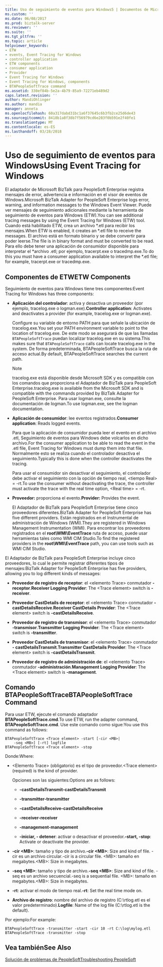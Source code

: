 ```yaml
---
title: Uso de seguimiento de eventos para Windows5 | Documentos de Microsoft
ms.custom: ''
ms.date: 06/08/2017
ms.prod: biztalk-server
ms.reviewer: ''
ms.suite: ''
ms.tgt_pltfrm: ''
ms.topic: article
helpviewer_keywords:
- ETW
- events, Event Tracing for Windows
- controller application
- ETW components
- consumer application
- Provider
- Event Tracing for Windows
- Event Tracing for Windows, components
- BTAPeopleSoftTrace command
ms.assetid: 330ef84b-5e2a-4b79-85a9-72271eb489d2
caps.latest.revision: ''
author: MandiOhlinger
ms.author: mandia
manager: anneta
ms.openlocfilehash: 60a317dabd31bc1a6f37645c6b3fb2ce25d6de43
ms.sourcegitcommit: 8418b1a8f38b7f56979cd6e203f0b591e2f40fe1
ms.translationtype: MT
ms.contentlocale: es-ES
ms.lasthandoff: 03/28/2018
---
```

# <a name="using-event-tracing-for-windows"></a><span data-ttu-id="8d1ab-102">Uso de seguimiento de eventos para Windows</span><span class="sxs-lookup"><span data-stu-id="8d1ab-102">Using Event Tracing for Windows</span></span>
<span data-ttu-id="8d1ab-103">El adaptador de Microsoft BizTalk para PeopleSoft Enterprise registra mensajes de error, advertencia e información en el visor de eventos de Windows.</span><span class="sxs-lookup"><span data-stu-id="8d1ab-103">Microsoft BizTalk Adapter for PeopleSoft Enterprise logs error, warning, and information messages to the Windows Event Viewer.</span></span> <span data-ttu-id="8d1ab-104">Puede ver mensajes de seguimiento adicionales mediante la herramienta de seguimiento de eventos para Windows (ETW).</span><span class="sxs-lookup"><span data-stu-id="8d1ab-104">You can see additional tracing messages by using the Event Tracing for Windows (ETW) tool.</span></span> <span data-ttu-id="8d1ab-105">Cuando está habilitado ETW, crea un archivo \*.etl para recibir los mensajes.</span><span class="sxs-lookup"><span data-stu-id="8d1ab-105">When ETW is enabled, it creates an \*.etl file to receive the messages.</span></span> <span data-ttu-id="8d1ab-106">El archivo está en formato binario y se debe convertir para poder leerse.</span><span class="sxs-lookup"><span data-stu-id="8d1ab-106">The file is in binary format and must be converted to be read.</span></span> <span data-ttu-id="8d1ab-107">Para ello debe tener una aplicación de consumidor disponible para interpretar el \*archivo .etl; por ejemplo, tracerpt.exe o tracedmp.exe.</span><span class="sxs-lookup"><span data-stu-id="8d1ab-107">To do this you must have a consumer application available to interpret the \*.etl file; for example, tracerpt.exe or tracedmp.exe.</span></span>  
  
## <a name="etw-components"></a><span data-ttu-id="8d1ab-108">Componentes de ETW</span><span class="sxs-lookup"><span data-stu-id="8d1ab-108">ETW Components</span></span>  
 <span data-ttu-id="8d1ab-109">Seguimiento de eventos para Windows tiene tres componentes:</span><span class="sxs-lookup"><span data-stu-id="8d1ab-109">Event Tracing for Windows has three components:</span></span>  
  
-   <span data-ttu-id="8d1ab-110">**Aplicación del controlador**: activa y desactiva un proveedor (por ejemplo, tracelog.exe o logman.exe).</span><span class="sxs-lookup"><span data-stu-id="8d1ab-110">**Controller application**: Activates and deactivates a provider (for example, tracelog.exe or logman.exe).</span></span>  
  
     <span data-ttu-id="8d1ab-111">Configure su variable de entorno PATH para que señale la ubicación de tracelog.exe.</span><span class="sxs-lookup"><span data-stu-id="8d1ab-111">You set your PATH environment variable to point to the location of tracelog.exe.</span></span> <span data-ttu-id="8d1ab-112">De este modo se asegurará de que las llamadas `BTAPeopleSoftTrace` puedan localizar tracelog.exe en su sistema.</span><span class="sxs-lookup"><span data-stu-id="8d1ab-112">This makes sure that `BTAPeopleSoftTrace` calls can locate tracelog.exe in the system.</span></span> <span data-ttu-id="8d1ab-113">De forma predeterminada, BTAPeopleSoftTrace busca la ruta de acceso actual.</span><span class="sxs-lookup"><span data-stu-id="8d1ab-113">By default, BTAPeopleSoftTrace searches the current path.</span></span>  
  
    > [!NOTE]
    >  <span data-ttu-id="8d1ab-114">tracelog.exe está disponible desde Microsoft SDK y es compatible con los comandos que proporciona el Adaptador de BizTalk para PeopleSoft Enterprise.</span><span class="sxs-lookup"><span data-stu-id="8d1ab-114">tracelog.exe is available from the Microsoft SDK and is compatible with the commands provided by BizTalk Adapter for PeopleSoft Enterprise.</span></span> <span data-ttu-id="8d1ab-115">Para usar logman.exe, consulte la documentación de logman.</span><span class="sxs-lookup"><span data-stu-id="8d1ab-115">To use logman.exe, see the logman documentation.</span></span>  
  
-   <span data-ttu-id="8d1ab-116">**Aplicación de consumidor**: lee eventos registrados.</span><span class="sxs-lookup"><span data-stu-id="8d1ab-116">**Consumer application**: Reads logged events.</span></span>  
  
     <span data-ttu-id="8d1ab-117">Para que la aplicación de consumidor pueda leer el evento en el archivo .etl, Seguimiento de eventos para Windows debe volcarlos en dicho archivo.</span><span class="sxs-lookup"><span data-stu-id="8d1ab-117">For the consumer application to be able to read the event in the .etl file, Event Tracing for Windows must dump them into that file.</span></span> <span data-ttu-id="8d1ab-118">Normalmente esto se realiza cuando el controlador desactiva el seguimiento.</span><span class="sxs-lookup"><span data-stu-id="8d1ab-118">Typically this is done when the controller deactivates the tracing.</span></span>  
  
     <span data-ttu-id="8d1ab-119">Para usar el consumidor sin desactivar el seguimiento, el controlador debe activar el seguimiento con la opción de tiempo real, \<tiempo Real\> = -rt.</span><span class="sxs-lookup"><span data-stu-id="8d1ab-119">To use the consumer without deactivating the trace, the controller must activate the trace with the real time option, \<Real time\> = -rt.</span></span>  
  
-   <span data-ttu-id="8d1ab-120">**Proveedor:** proporciona el evento.</span><span class="sxs-lookup"><span data-stu-id="8d1ab-120">**Provider:** Provides the event.</span></span>  
  
     <span data-ttu-id="8d1ab-121">El Adaptador de BizTalk para PeopleSoft Enterprise tiene cinco proveedores diferentes.</span><span class="sxs-lookup"><span data-stu-id="8d1ab-121">BizTalk Adapter for PeopleSoft Enterprise has five different providers.</span></span> <span data-ttu-id="8d1ab-122">Están registrados en el Instrumental de administración de Windows (WMI).</span><span class="sxs-lookup"><span data-stu-id="8d1ab-122">They are registered in Windows Management Instrumentation (WMI).</span></span> <span data-ttu-id="8d1ab-123">Para encontrar los proveedores registrados en el **root\WMI\EventTrace** ruta de acceso, puede usar herramientas tales como WMI CIM Studio.</span><span class="sxs-lookup"><span data-stu-id="8d1ab-123">To find the registered providers in the **root\WMI\EventTrace** path, you can use tools such as WMI CIM Studio.</span></span>  
  
 <span data-ttu-id="8d1ab-124">El Adaptador de BizTalk para PeopleSoft Enterprise incluye cinco proveedores, lo cual le permite registrar diferentes tipos de mensajes:</span><span class="sxs-lookup"><span data-stu-id="8d1ab-124">BizTalk Adapter for PeopleSoft Enterprise has five providers, allowing you to log different kinds of messages:</span></span>  
  
-   <span data-ttu-id="8d1ab-125">**Proveedor de registro de receptor**: el \<elemento Trace\> conmutador **-receptor**.</span><span class="sxs-lookup"><span data-stu-id="8d1ab-125">**Receiver Logging Provider**: The \<Trace element\> switch is **-receiver**.</span></span>  
  
-   <span data-ttu-id="8d1ab-126">**Proveedor CastDetails de receptor**: el \<elemento Trace\> conmutador **- castDetailsReceive**.</span><span class="sxs-lookup"><span data-stu-id="8d1ab-126">**Receiver CastDetails Provider**: The \<Trace element\> switch is **-castDetailsReceive**.</span></span>  
  
-   <span data-ttu-id="8d1ab-127">**Proveedor de registro de transmisor**: el \<elemento Trace\> conmutador **-transmisor**.</span><span class="sxs-lookup"><span data-stu-id="8d1ab-127">**Transmitter Logging Provider**: The \<Trace element\> switch is **-transmitter**.</span></span>  
  
-   <span data-ttu-id="8d1ab-128">**Proveedor CastDetails de transmisor**: el \<elemento Trace\> conmutador **- castDetailsTransmit**.</span><span class="sxs-lookup"><span data-stu-id="8d1ab-128">**Transmitter CastDetails Provider**: The \<Trace element\> switch is **-castDetailsTransmit**.</span></span>  
  
-   <span data-ttu-id="8d1ab-129">**Proveedor de registro de administración de**: el \<elemento Trace\> conmutador **-administración**.</span><span class="sxs-lookup"><span data-stu-id="8d1ab-129">**Management Logging Provider**: The \<Trace element\> switch is **-management**.</span></span>  
  
## <a name="btapeoplesofttrace-command"></a><span data-ttu-id="8d1ab-130">Comando BTAPeopleSoftTrace</span><span class="sxs-lookup"><span data-stu-id="8d1ab-130">BTAPeopleSoftTrace Command</span></span>  
 <span data-ttu-id="8d1ab-131">Para usar ETW, ejecute el comando adaptador **BTAPeopleSoftTrace.cmd**.</span><span class="sxs-lookup"><span data-stu-id="8d1ab-131">To use ETW, run the adapter command, **BTAPeopleSoftTrace.cmd**.</span></span> <span data-ttu-id="8d1ab-132">Use este comando como sigue:</span><span class="sxs-lookup"><span data-stu-id="8d1ab-132">You use this command as follows:</span></span>  
  
```  
BTAPeopleSoftTrace <Trace element> -start [-cir <MB>|   
    -seq <MB>] [-rt] logfile  
BTAPeopleSoftTrace <Trace element> -stop  
```  
  
 <span data-ttu-id="8d1ab-133">Donde:</span><span class="sxs-lookup"><span data-stu-id="8d1ab-133">Where:</span></span>  
  
-   <span data-ttu-id="8d1ab-134">\<Elemento Trace\> (obligatorio) es el tipo de proveedor.</span><span class="sxs-lookup"><span data-stu-id="8d1ab-134">\<Trace element\> (required) is the kind of provider.</span></span>  
  
     <span data-ttu-id="8d1ab-135">Opciones son las siguientes:</span><span class="sxs-lookup"><span data-stu-id="8d1ab-135">Options are as follows:</span></span>  
  
    -   <span data-ttu-id="8d1ab-136">**-castDetailsTransmit**</span><span class="sxs-lookup"><span data-stu-id="8d1ab-136">**-castDetailsTransmit**</span></span>  
  
    -   <span data-ttu-id="8d1ab-137">**-transmitter**</span><span class="sxs-lookup"><span data-stu-id="8d1ab-137">**-transmitter**</span></span>  
  
    -   <span data-ttu-id="8d1ab-138">**-castDetailsReceive**</span><span class="sxs-lookup"><span data-stu-id="8d1ab-138">**-castDetailsReceive**</span></span>  
  
    -   <span data-ttu-id="8d1ab-139">**-receiver**</span><span class="sxs-lookup"><span data-stu-id="8d1ab-139">**-receiver**</span></span>  
  
    -   <span data-ttu-id="8d1ab-140">**-management**</span><span class="sxs-lookup"><span data-stu-id="8d1ab-140">**-management**</span></span>  
  
    -   <span data-ttu-id="8d1ab-141">**-iniciar, - detener**: activar o desactivar el proveedor.</span><span class="sxs-lookup"><span data-stu-id="8d1ab-141">**-start, -stop**: Activate or deactivate the provider.</span></span>  
  
-   <span data-ttu-id="8d1ab-142">**-cir \<MB\>**: tamaño y tipo de archivo.</span><span class="sxs-lookup"><span data-stu-id="8d1ab-142">**-cir \<MB\>**: Size and kind of file.</span></span> <span data-ttu-id="8d1ab-143">-cir es un archivo circular.</span><span class="sxs-lookup"><span data-stu-id="8d1ab-143">-cir is a circular file.</span></span> <span data-ttu-id="8d1ab-144">\<MB\>: tamaño en megabytes.</span><span class="sxs-lookup"><span data-stu-id="8d1ab-144">\<MB\>: Size in megabytes.</span></span>  
  
-   <span data-ttu-id="8d1ab-145">**-seq \<MB\>**: tamaño y tipo de archivo.</span><span class="sxs-lookup"><span data-stu-id="8d1ab-145">**-seq \<MB\>**: Size and kind of file.</span></span> <span data-ttu-id="8d1ab-146">-seq es un archivo secuencial.</span><span class="sxs-lookup"><span data-stu-id="8d1ab-146">-seq is a sequential file.</span></span> <span data-ttu-id="8d1ab-147">\<MB\>: tamaño en megabytes.</span><span class="sxs-lookup"><span data-stu-id="8d1ab-147">\<MB\>: Size in megabytes.</span></span>  
  
-   <span data-ttu-id="8d1ab-148">**-rt**: activar el modo de tiempo real.</span><span class="sxs-lookup"><span data-stu-id="8d1ab-148">**-rt**: Set the real time mode on.</span></span>  
  
-   <span data-ttu-id="8d1ab-149">**Archivo de registro**: nombre del archivo de registro (C:\rtlog.etl es el valor predeterminado).</span><span class="sxs-lookup"><span data-stu-id="8d1ab-149">**Logfile**: Name of the log file (C:\rtlog.etl is the default).</span></span>  
  
 <span data-ttu-id="8d1ab-150">Por ejemplo:</span><span class="sxs-lookup"><span data-stu-id="8d1ab-150">For example:</span></span>  
  
```  
BTAPeopleSoftTrace -transmitter -start -cir 10 -rt C:\log\mylog.etl  
BTAPeopleSoftTrace -transmitter -stop  
```  
  
## <a name="see-also"></a><span data-ttu-id="8d1ab-151">Vea también</span><span class="sxs-lookup"><span data-stu-id="8d1ab-151">See Also</span></span>  
 [<span data-ttu-id="8d1ab-152">Solución de problemas de PeopleSoft</span><span class="sxs-lookup"><span data-stu-id="8d1ab-152">Troubleshooting PeopleSoft</span></span>](../core/troubleshooting-peoplesoft.md)